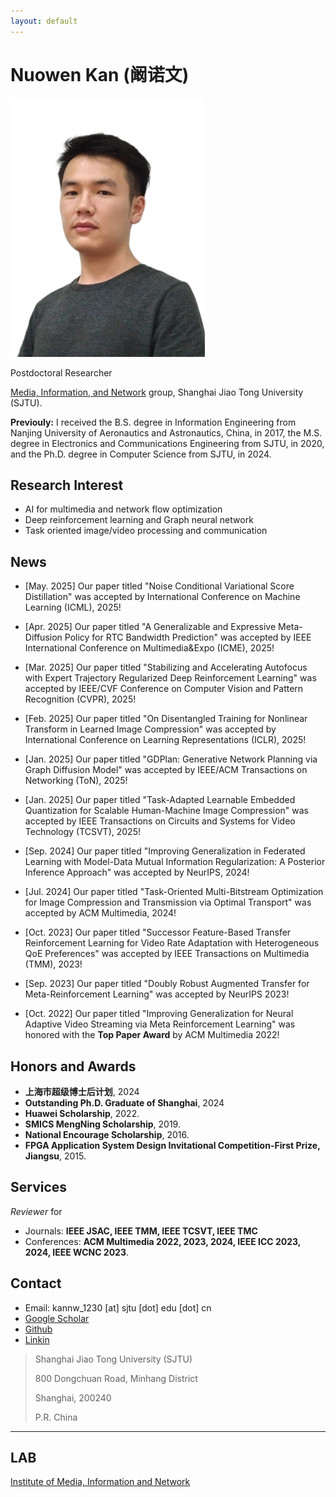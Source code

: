 ```yaml
---
layout: default
---
```


# Nuowen Kan (阚诺文)

<img class="profile-picture" src="nwkan_p3.jpg" width = "311" height = "414">

Postdoctoral Researcher

[Media, Information, and Network](http://min.sjtu.edu.cn/) group, Shanghai Jiao Tong University (SJTU). 

__Previouly:__ I received the B.S. degree in Information Engineering from Nanjing University of Aeronautics and Astronautics, China, in 2017, the M.S. degree in Electronics and Communications Engineering from SJTU, in 2020, and the Ph.D. degree in Computer Science from SJTU, in 2024.  

## Research Interest

- AI for multimedia and network flow optimization
- Deep reinforcement learning and Graph neural network
- Task oriented image/video processing and communication

## News
- [May. 2025] Our paper titled "Noise Conditional Variational Score Distillation" was accepted by International Conference on Machine Learning (ICML), 2025!

- [Apr. 2025] Our paper titled "A Generalizable and Expressive Meta-Diffusion Policy for RTC Bandwidth Prediction" was accepted by IEEE International Conference on Multimedia&Expo (ICME), 2025!

- [Mar. 2025] Our paper titled "Stabilizing and Accelerating Autofocus with Expert Trajectory Regularized Deep Reinforcement Learning" was accepted by IEEE/CVF Conference on Computer Vision and Pattern Recognition (CVPR), 2025!

- [Feb. 2025] Our paper titled "On Disentangled Training for Nonlinear Transform in Learned Image Compression" was accepted by International Conference on Learning Representations (ICLR), 2025!

- [Jan. 2025] Our paper titled "GDPlan: Generative Network Planning via Graph Diffusion Model" was accepted by IEEE/ACM Transactions on Networking (ToN), 2025!

- [Jan. 2025] Our paper titled "Task-Adapted Learnable Embedded Quantization for Scalable Human-Machine Image Compression" was accepted by IEEE Transactions on Circuits and Systems for Video Technology (TCSVT), 2025!

- [Sep. 2024] Our paper titled "Improving Generalization in Federated Learning with Model-Data Mutual Information Regularization: A Posterior Inference Approach" was accepted by NeurIPS, 2024!

- [Jul. 2024] Our paper titled "Task-Oriented Multi-Bitstream Optimization for Image Compression and Transmission via Optimal Transport" was accepted by ACM Multimedia, 2024!

- [Oct. 2023] Our paper titled "Successor Feature-Based Transfer Reinforcement Learning for Video Rate Adaptation with Heterogeneous QoE Preferences" was accepted by IEEE Transactions on Multimedia (TMM), 2023!

- [Sep. 2023] Our paper titled "Doubly Robust Augmented Transfer for Meta-Reinforcement Learning" was accepted by NeurIPS 2023!

- [Oct. 2022] Our paper titled "Improving Generalization for Neural Adaptive Video Streaming via Meta Reinforcement Learning" was honored with the **Top Paper Award** by ACM Multimedia 2022!

## Honors and Awards

<!-- - **Science and Technology Advancement Award-First Prize, Shanghai**, 2022. -->
- **上海市超级博士后计划**, 2024
- **Outstanding Ph.D. Graduate of Shanghai**, 2024
- **Huawei Scholarship**, 2022.
- **SMICS MengNing Scholarship**, 2019.
- **National Encourage Scholarship**, 2016.
- **FPGA Application System Design Invitational Competition-First Prize, Jiangsu**, 2015.

## Services
*Reviewer* for 
- Journals: **IEEE JSAC, IEEE TMM, IEEE TCSVT, IEEE TMC**
- Conferences: **ACM Multimedia 2022, 2023, 2024, IEEE ICC 2023, 2024, IEEE WCNC 2023**.

## Contact

* Email: kannw_1230 [at] sjtu [dot] edu [dot] cn
* [Google Scholar](https://scholar.google.com/citations?user=OKrLi6UAAAAJ&hl)
* [Github](https://github.com/confiwent)
* [Linkin](https://www.linkedin.com/in/%E8%AF%BA%E6%96%87-%E9%98%9A-763004119/)

> Shanghai Jiao Tong University (SJTU)
> 
> 800 Dongchuan Road, Minhang District
>
> Shanghai, 200240
>
> P.R. China

<!-- > Rm. 307, No.1 SEIEE Buliding, 
>
> Shanghai Jiao Tong University (SJTU)
>
> 800 Dongchuan Road, Minhang District
>
> Shanghai, 200240
>
> P.R. China -->

---

## LAB 

[Institute of Media, Information and Network](https://min.sjtu.edu.cn)

